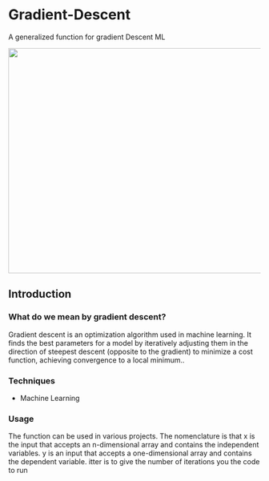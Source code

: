 # Gradient-Descent
A generalized function for gradient Descent ML

<p align="center">
<img src="https://easyai.tech/wp-content/uploads/2019/01/tiduxiajiang-1.png.webp" width="800" height="450">
</p>

## Introduction

### What do we mean by gradient descent?
Gradient descent is an optimization algorithm used in machine learning. It finds the best parameters for a model by iteratively adjusting them in the direction of steepest descent (opposite to the gradient) to minimize a cost function, achieving convergence to a local minimum.. 

### Techniques
- Machine Learning

### Usage
The function can be used in various projects. The nomenclature is that x is the input that accepts an n-dimensional array and contains the independent variables. y is an input that accepts a one-dimensional array and contains the dependent variable. itter is to give the number of iterations you the code to run
